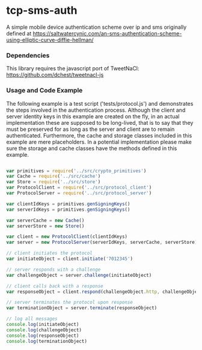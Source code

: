 # tcp-sms-auth
A simple mobile device authentication scheme over ip and sms originally defined at https://saltwatercynic.com/an-sms-authentication-scheme-using-elliptic-curve-diffie-hellman/

### Dependencies

This library requires the javascript port of TweetNaCl: https://github.com/dchest/tweetnacl-js

### Usage and Code Example

The following example is a test script ('tests/protocol.js') and demonstrates the steps involved in the authentication process. Although the client and server identity keys in this example are created on the fly, in an actual implementation these are supposed to be long-lived, that is to say that they must be preserved for as long as the server and client are to remain authenticated. Furthermore, the cache and storage classes included in this example are mere placeholders. In a potential implementation please make sure the storage and cache classes have the methods defined in this example.

```js

var primitives = require('../src/crypto_primitives')
var Cache = require('../src/cache')
var Store = require('../src/store')
var ProtocolClient = require('../src/protocol_client')
var ProtocolServer = require('../src/protocol_server')

var clientIdKeys = primitives.genSigningKeys()
var serverIdKeys = primitives.genSigningKeys()

var serverCache = new Cache()
var serverStore = new Store()

var client = new ProtocolClient(clientIdKeys)
var server = new ProtocolServer(serverIdKeys, serverCache, serverStore)

// client initiates the protocol
var initiateObject = client.initiate('7012345')

// server responds with a challenge
var challengeObject = server.challenge(initiateObject)

// client calls back with a response
var responseObject = client.respond(challengeObject.http, challengeObject.sms.challenge)

// server terminates the protocol upon response
var terminationObject = server.terminate(responseObject)

// log all messages
console.log(initiateObject)
console.log(challengeObject)
console.log(responseObject)
console.log(terminationObject)

```
